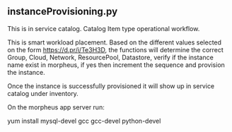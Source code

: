 ## instanceProvisioning.py

This is in service catalog. Catalog Item type operational workflow.

This is smart workload placement. Based on the different values selected on the form https://d.pr/i/Te3H3D, the  functions will determine the correct Group, Cloud, Network, ResourcePool, Datastore, verify if the instance name exist in morpheus, if yes then increment the sequence and provision the instance.

Once the instance is successfully provisioned it will show up in service catalog under inventory.

On the morpheus app server run:

yum install mysql-devel gcc gcc-devel python-devel